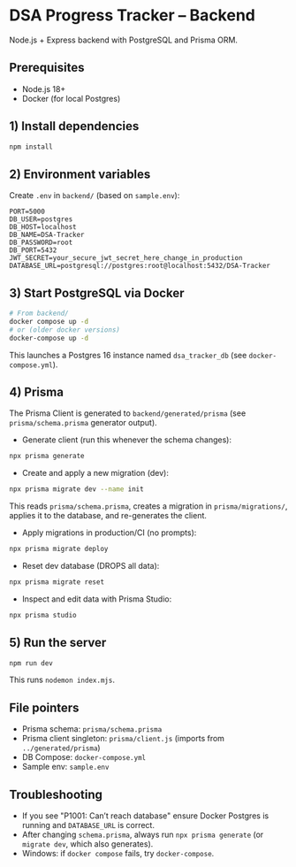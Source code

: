 # DSA Progress Tracker – Backend

Node.js + Express backend with PostgreSQL and Prisma ORM.

## Prerequisites
- Node.js 18+
- Docker (for local Postgres)

## 1) Install dependencies
```bash
npm install
```

## 2) Environment variables
Create `.env` in `backend/` (based on `sample.env`):
```env
PORT=5000
DB_USER=postgres
DB_HOST=localhost
DB_NAME=DSA-Tracker
DB_PASSWORD=root
DB_PORT=5432
JWT_SECRET=your_secure_jwt_secret_here_change_in_production
DATABASE_URL=postgresql://postgres:root@localhost:5432/DSA-Tracker
```

## 3) Start PostgreSQL via Docker
```bash
# From backend/
docker compose up -d
# or (older docker versions)
docker-compose up -d
```
This launches a Postgres 16 instance named `dsa_tracker_db` (see `docker-compose.yml`).

## 4) Prisma
The Prisma Client is generated to `backend/generated/prisma` (see `prisma/schema.prisma` generator output).

- Generate client (run this whenever the schema changes):
```bash
npx prisma generate
```

- Create and apply a new migration (dev):
```bash
npx prisma migrate dev --name init
```
This reads `prisma/schema.prisma`, creates a migration in `prisma/migrations/`, applies it to the database, and re-generates the client.

- Apply migrations in production/CI (no prompts):
```bash
npx prisma migrate deploy
```

- Reset dev database (DROPS all data):
```bash
npx prisma migrate reset
```

- Inspect and edit data with Prisma Studio:
```bash
npx prisma studio
```

## 5) Run the server
```bash
npm run dev
```
This runs `nodemon index.mjs`.

## File pointers
- Prisma schema: `prisma/schema.prisma`
- Prisma client singleton: `prisma/client.js` (imports from `../generated/prisma`)
- DB Compose: `docker-compose.yml`
- Sample env: `sample.env`

## Troubleshooting
- If you see "P1001: Can’t reach database" ensure Docker Postgres is running and `DATABASE_URL` is correct.
- After changing `schema.prisma`, always run `npx prisma generate` (or `migrate dev`, which also generates).
- Windows: if `docker compose` fails, try `docker-compose`.
